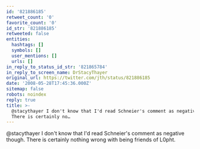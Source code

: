 ```yaml
---
id: '821886185'
retweet_count: '0'
favorite_count: '0'
id_str: '821886185'
retweeted: false
entities:
  hashtags: []
  symbols: []
  user_mentions: []
  urls: []
in_reply_to_status_id_str: '821865784'
in_reply_to_screen_name: DrStacyThayer
original_url: https://twitter.com/jth/status/821886185
date: '2008-05-28T17:45:36.000Z'
sitemap: false
robots: noindex
reply: true
title: >-
  @stacythayer I don't know that I'd read Schneier's comment as negative though.
  There is certainly no…
---
```


@stacythayer I don't know that I'd read Schneier's comment as negative though. There is certainly nothing wrong with being friends of L0pht.